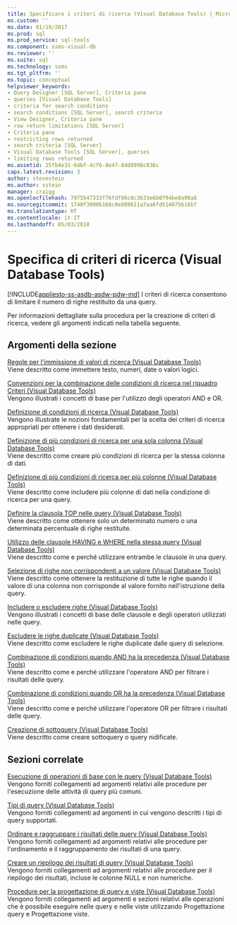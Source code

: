 ```yaml
---
title: Specificare i criteri di ricerca (Visual Database Tools) | Microsoft Docs
ms.custom: ''
ms.date: 01/19/2017
ms.prod: sql
ms.prod_service: sql-tools
ms.component: ssms-visual-db
ms.reviewer: ''
ms.suite: sql
ms.technology: ssms
ms.tgt_pltfrm: ''
ms.topic: conceptual
helpviewer_keywords:
- Query Designer [SQL Server], Criteria pane
- queries [Visual Database Tools]
- criteria for search conditions
- search conditions [SQL Server], search criteria
- View Designer, Criteria pane
- row return limitations [SQL Server]
- Criteria pane
- restricting rows returned
- search criteria [SQL Server]
- Visual Database Tools [SQL Server], queries
- limiting rows returned
ms.assetid: 25fb4e31-6dbf-4cf6-8e47-0dd0998c836c
caps.latest.revision: 3
author: stevestein
ms.author: sstein
manager: craigg
ms.openlocfilehash: 7975547333f76fdf86c0c3633e6b0794be8a98a8
ms.sourcegitcommit: 1740f3090b168c0e809611a7aa6fd514075616bf
ms.translationtype: HT
ms.contentlocale: it-IT
ms.lasthandoff: 05/03/2018
---
```

# <a name="specify-search-criteria-visual-database-tools"></a>Specifica di criteri di ricerca (Visual Database Tools)
[!INCLUDE[appliesto-ss-asdb-asdw-pdw-md](../../includes/appliesto-ss-asdb-asdw-pdw-md.md)]
I criteri di ricerca consentono di limitare il numero di righe restituito da una query.  
  
Per informazioni dettagliate sulla procedura per la creazione di criteri di ricerca, vedere gli argomenti indicati nella tabella seguente.  
  
## <a name="in-this-section"></a>Argomenti della sezione  
[Regole per l'immissione di valori di ricerca &#40;Visual Database Tools&#41;](../../ssms/visual-db-tools/rules-for-entering-search-values-visual-database-tools.md)  
Viene descritto come immettere testo, numeri, date o valori logici.  
  
[Convenzioni per la combinazione delle condizioni di ricerca nel riquadro Criteri &#40;Visual Database Tools&#41;](../../ssms/visual-db-tools/conventions-combine-search-conditions-in-criteria-pane-visual-db-tools.md)  
Vengono illustrati i concetti di base per l'utilizzo degli operatori AND e OR.  
  
[Definizione di condizioni di ricerca &#40;Visual Database Tools&#41;](../../ssms/visual-db-tools/specify-search-conditions-visual-database-tools.md)  
Vengono illustrate le nozioni fondamentali per la scelta dei criteri di ricerca appropriati per ottenere i dati desiderati.  
  
[Definizione di più condizioni di ricerca per una sola colonna &#40;Visual Database Tools&#41;](../../ssms/visual-db-tools/specify-multiple-search-conditions-for-one-column-visual-database-tools.md)  
Viene descritto come creare più condizioni di ricerca per la stessa colonna di dati.  
  
[Definizione di più condizioni di ricerca per più colonne &#40;Visual Database Tools&#41;](../../ssms/visual-db-tools/specify-multiple-search-conditions-for-multiple-columns-visual-database-tools.md)  
Viene descritto come includere più colonne di dati nella condizione di ricerca per una query.  
  
[Definire la clausola TOP nelle query &#40;Visual Database Tools&#41;](../../ssms/visual-db-tools/specify-the-top-clause-in-queries-visual-database-tools.md)  
Viene descritto come ottenere solo un determinato numero o una determinata percentuale di righe restituite.  
  
[Utilizzo delle clausole HAVING e WHERE nella stessa query &#40;Visual Database Tools&#41;](../../ssms/visual-db-tools/use-having-and-where-clauses-in-the-same-query-visual-database-tools.md)  
Viene descritto come e perché utilizzare entrambe le clausole in una query.  
  
[Selezione di righe non corrispondenti a un valore &#40;Visual Database Tools&#41;](../../ssms/visual-db-tools/select-rows-that-do-not-match-a-value-visual-database-tools.md)  
Viene descritto come ottenere la restituzione di tutte le righe quando il valore di una colonna non corrisponde al valore fornito nell'istruzione della query.  
  
[Includere o escludere righe &#40;Visual Database Tools&#41;](../../ssms/visual-db-tools/include-or-exclude-rows-visual-database-tools.md)  
Vengono illustrati i concetti di base delle clausole e degli operatori utilizzati nelle query.  
  
[Escludere le righe duplicate &#40;Visual Database Tools&#41;](../../ssms/visual-db-tools/exclude-duplicate-rows-visual-database-tools.md)  
Viene descritto come escludere le righe duplicate dalle query di selezione.  
  
[Combinazione di condizioni quando AND ha la precedenza &#40;Visual Database Tools&#41;](../../ssms/visual-db-tools/combine-conditions-when-and-has-precedence-visual-database-tools.md)  
Viene descritto come e perché utilizzare l'operatore AND per filtrare i risultati delle query.  
  
[Combinazione di condizioni quando OR ha la precedenza &#40;Visual Database Tools&#41;](../../ssms/visual-db-tools/combine-conditions-when-or-has-precedence-visual-database-tools.md)  
Viene descritto come e perché utilizzare l'operatore OR per filtrare i risultati delle query.  
  
[Creazione di sottoquery &#40;Visual Database Tools&#41;](../../ssms/visual-db-tools/create-subqueries-visual-database-tools.md)  
Viene descritto come creare sottoquery o query nidificate.  
  
## <a name="related-sections"></a>Sezioni correlate  
[Esecuzione di operazioni di base con le query &#40;Visual Database Tools&#41;](../../ssms/visual-db-tools/perform-basic-operations-with-queries-visual-database-tools.md)  
Vengono forniti collegamenti ad argomenti relativi alle procedure per l'esecuzione delle attività di query più comuni.  
  
[Tipi di query &#40;Visual Database Tools&#41;](../../ssms/visual-db-tools/types-of-queries-visual-database-tools.md)  
Vengono forniti collegamenti ad argomenti in cui vengono descritti i tipi di query supportati.  
  
[Ordinare e raggruppare i risultati delle query &#40;Visual Database Tools&#41;](../../ssms/visual-db-tools/sort-and-group-query-results-visual-database-tools.md)  
Vengono forniti collegamenti ad argomenti relativi alle procedure per l'ordinamento e il raggruppamento dei risultati di una query.  
  
[Creare un riepilogo dei risultati di query &#40;Visual Database Tools&#41;](../../ssms/visual-db-tools/summarize-query-results-visual-database-tools.md)  
Vengono forniti collegamenti ad argomenti relativi alle procedure per il riepilogo dei risultati, incluse le colonne NULL e non numeriche.  
  
[Procedure per la progettazione di query e viste &#40;Visual Database Tools&#41;](../../ssms/visual-db-tools/design-queries-and-views-how-to-topics-visual-database-tools.md)  
Vengono forniti collegamenti ad argomenti e sezioni relativi alle operazioni che è possibile eseguire nelle query e nelle viste utilizzando Progettazione query e Progettazione viste.  
  
